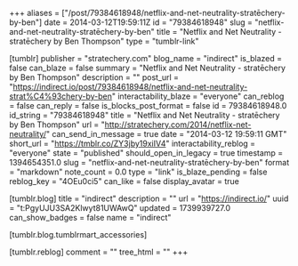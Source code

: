 +++
aliases = ["/post/79384618948/netflix-and-net-neutrality-stratēchery-by-ben"]
date = 2014-03-12T19:59:11Z
id = "79384618948"
slug = "netflix-and-net-neutrality-stratēchery-by-ben"
title = "Netflix and Net Neutrality - stratēchery by Ben Thompson"
type = "tumblr-link"

[tumblr]
publisher = "stratechery.com"
blog_name = "indirect"
is_blazed = false
can_blaze = false
summary = "Netflix and Net Neutrality - stratēchery by Ben Thompson"
description = ""
post_url = "https://indirect.io/post/79384618948/netflix-and-net-neutrality-strat%C4%93chery-by-ben"
interactability_blaze = "everyone"
can_reblog = false
can_reply = false
is_blocks_post_format = false
id = 79384618948.0
id_string = "79384618948"
title = "Netflix and Net Neutrality - stratēchery by Ben Thompson"
url = "http://stratechery.com/2014/netflix-net-neutrality/"
can_send_in_message = true
date = "2014-03-12 19:59:11 GMT"
short_url = "https://tmblr.co/ZY3jby19xiIV4"
interactability_reblog = "everyone"
state = "published"
should_open_in_legacy = true
timestamp = 1394654351.0
slug = "netflix-and-net-neutrality-stratēchery-by-ben"
format = "markdown"
note_count = 0.0
type = "link"
is_blaze_pending = false
reblog_key = "4OEu0ci5"
can_like = false
display_avatar = true

[tumblr.blog]
title = "indirect"
description = ""
url = "https://indirect.io/"
uuid = "t:PgyUJU3SA2Klwyt81UWAwQ"
updated = 1739939727.0
can_show_badges = false
name = "indirect"

[tumblr.blog.tumblrmart_accessories]

[tumblr.reblog]
comment = ""
tree_html = ""
+++
